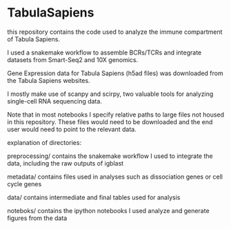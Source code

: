 # TabulaSapiens

this repository contains the code used to analyze the immune compartment of Tabula Sapiens. 

I used a snakemake workflow to assemble BCRs/TCRs and integrate datasets from Smart-Seq2 and 10X genomics. 

Gene Expression data for Tabula Sapiens (h5ad files) was downloaded from the Tabula Sapiens websites.

I mostly make use of scanpy and scirpy, two valuable tools for analyzing single-cell RNA sequencing data.

Note that in most notebooks I specify relative paths to large files not housed in this repository. These files would need to be downloaded and the end user would need to point to the relevant data. 

explanation of directories:

preprocessing/ contains the snakemake workflow I used to integrate the data, including the raw outputs of igblast

metadata/ contains files used in analyses such as dissociation genes or cell cycle genes

data/ contains intermediate and final tables used for analysis

noteboks/ contains the ipython notebooks I used analyze and generate figures from the data
